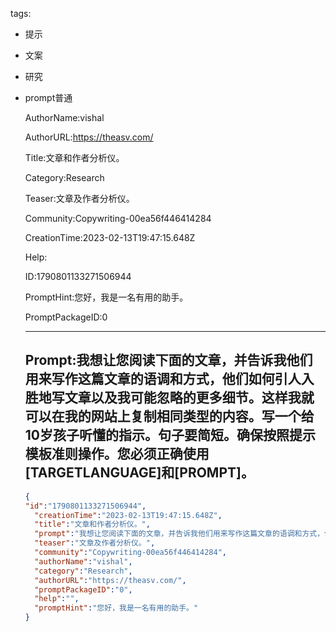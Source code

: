   tags: 
- 提示
- 文案
- 研究
- prompt普通

  AuthorName:vishal

  AuthorURL:https://theasv.com/

  Title:文章和作者分析仪。

  Category:Research

  Teaser:文章及作者分析仪。

  Community:Copywriting-00ea56f446414284

  CreationTime:2023-02-13T19:47:15.648Z

  Help:

  ID:1790801133271506944

  PromptHint:您好，我是一名有用的助手。

  PromptPackageID:0

  ---

  ## Prompt:我想让您阅读下面的文章，并告诉我他们用来写作这篇文章的语调和方式，他们如何引人入胜地写文章以及我可能忽略的更多细节。这样我就可以在我的网站上复制相同类型的内容。写一个给10岁孩子听懂的指示。句子要简短。确保按照提示模板准则操作。您必须正确使用[TARGETLANGUAGE]和[PROMPT]。

  ```json
  {
  "id":"1790801133271506944",
    "creationTime":"2023-02-13T19:47:15.648Z",
    "title":"文章和作者分析仪。",
    "prompt":"我想让您阅读下面的文章，并告诉我他们用来写作这篇文章的语调和方式，他们如何引人入胜地写文章以及我可能忽略的更多细节。这样我就可以在我的网站上复制相同类型的内容。写一个给10岁孩子听懂的指示。句子要简短。确保按照提示模板准则操作。您必须正确使用[TARGETLANGUAGE]和[PROMPT]。",
    "teaser":"文章及作者分析仪。",
    "community":"Copywriting-00ea56f446414284",
    "authorName":"vishal",
    "category":"Research",
    "authorURL":"https://theasv.com/",
    "promptPackageID":"0",
    "help":"",
    "promptHint":"您好，我是一名有用的助手。"
  }
  ```
